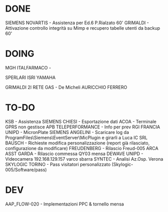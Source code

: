 # DONE
SIEMENS NOVARTIS - Assistenza per Ed.6 P.Rialzato       60'
GRIMALDI - Attivazione controllo integrità su Mimp e recupero tabelle utenti da backup  60'


# DOING

MGH ITALFARMACO - 

SPERLARI
ISRI
YAMAHA

GRIMALDI
2I RETE GAS - De Micheli
AURICCHIO
FERRERO


# TO-DO
KSB - Assistenza
SIEMENS CHIESI - Esportazione dati
ACOA - Terminale GPRS non gestisce APB
TELEPERFORMANCE - Info per prev
RGI FRANCIA
UNIPD - MicronPlate
SIEMENS ANGELINI - Scaricare log da ProgramFiles\Siemens\EventServer\MicPlugin e girarli a Luca
IC SRL BAUSCH - Richieste modifica personalizzazione (report già rilasciato, configurazione da modificare)
FREUDENBERG - Rilascio Freud-005
ARCA ASST GARDA - Rilascio commessa QY03 mensa
DEWAVE
UNIPD - Videocamera 192.168.129.157 varco sbarra 
SYNTEC - Analisi Az.Osp. Verona
SKYLOGIC TORINO - Pass visitatori personalizzato (Skylogic-005/Software/pass)

# DEV
AAP_FLOW-020 - Implementazioni PPC & tornello mensa


